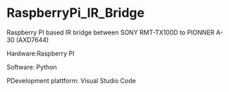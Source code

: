 # RaspberryPi_IR_Bridge
Raspberry PI based IR bridge between SONY RMT-TX100D to PIONNER A-30 (AXD7644)


Hardware:Raspberry PI

Software: Python

PDevelopment plattform:
Visual Studio Code
